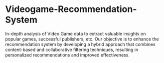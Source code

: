 # Videogame-Recommendation-System
In-depth analysis of Video Game data to extract valuable insights on popular games, successful publishers, etc. Our objective is to enhance the recommendation system by developing a hybrid approach that combines content-based and collaborative filtering techniques, resulting in personalized recommendations and improved effectiveness.
